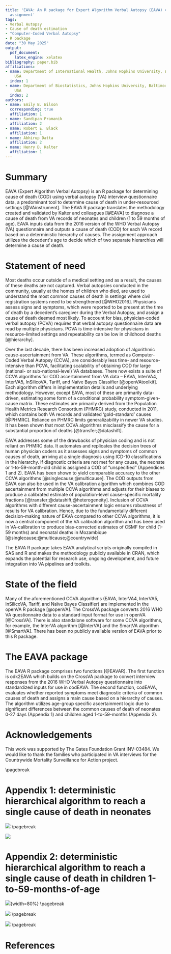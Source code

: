 ```yaml
---
title: 'EAVA: An R package for Expert Algorithm Verbal Autopsy (EAVA) cause of death
  assignment'
tags:
- Verbal Autopsy
- Cause of death estimation
- "Computer-Coded Verbal Autopsy"
- R package
date: "30 May 2025"
output:
  pdf_document:
    latex_engine: xelatex
bibliography: paper.bib
affiliations:
- name: Department of International Health, Johns Hopkins University, Baltimore, Maryland,
    USA
  index: 1
- name: Department of Biostatistics, Johns Hopkins University, Baltimore, Maryland,
    USA
  index: 2
authors:
- name: Emily B. Wilson
  corresponding: true
  affiliation: 1
- name: Sandipan Pramanik
  affiliation: 2
- name: Robert E. Black
  affiliation: 1
- name: Abhirup Datta
  affiliation: 2
- name: Henry D. Kalter
  affiliation: 1
---
```


# Summary

EAVA (Expert Algorithm Verbal Autopsy) is an R package for determining cause of death (COD) using verbal autopsy (VA) 
interview questionnaire data, a predominant tool to determine cause of death in under-resourced settings [@VAinstrument]. The EAVA 
R package translates the methodology created and validated by Kalter and colleagues [@EAVA] to diagnose a cause of death from 
VA records of neonates and children (1 to 59 months of age). EAVA inputs data from the 2016 version of the WHO Verbal Autopsy 
(VA) questionnaire and outputs a cause of death (COD) for each VA record based on a deterministic hierarchy of causes. 
The assignment approach utilizes the decedent's age to decide which of two separate hierarchies will determine a cause of death.

# Statement of need

Most deaths occur outside of a medical setting and as a result, the causes of these deaths are not captured. Verbal
autopsies conducted in the community, usually at the homes of children who died, are used to understand the most common 
causes of death in settings where civil registration systems need to be strengthened [@WHO2016]. Physicians assess signs and 
symptoms, which were reported to be present at the time of death by a decedent’s caregiver during the Verbal Autopsy, 
and assign a cause of death deemed most likely. To account for bias, physician-coded verbal autopsy (PCVA) requires that 
verbal autopsy questionnaire data are read by multiple physicians. PCVA is time-intensive for physicians in resource-limited 
settings and repeatability can be low in childhood deaths [@hierarchy].

Over the last decade, there has been increased adoption of algorithmic cause-ascertainment from VA. These algorithms, 
termed as Computer-Coded Verbal Autopsy (CCVA), are considerably less time- and resource-intensive than PCVA, facilitating 
scalability of obtaining COD for large (national- or sub-national-level) VA databases. There now exists a suite of CCVA 
algorithms for COD ascertainment from VA data – EAVA, InterVA4, InterVA5, InSilicoVA, Tariff, and Naïve Bayes Classifier [@openVAtoolkit]. 
Each algorithm differs in implementation details and underlying methodology. However, except EAVA, most of these are primarily 
data-driven, estimating some form of a conditional probability symptom-given-cause matrix. These estimates are primarily derived 
from the Population Health Metrics Research Consortium (PHMRC) study, conducted in 2011, which contains both VA records and 
validated ‘gold-standard’ causes [@PHMRC]. Reliance on PHMRC limits generalizability in newer VA 
studies. It has been shown that most CCVA algorithms misclassify the cause for a substantial proportion of deaths [@transfer;@datashift].

EAVA addresses some of the drawbacks of physician coding and is not reliant on PHMRC data. It automates and replicates 
the decision trees of human physician coders as it assesses signs and symptoms of common causes of death, arriving at a 
single diagnosis using ICD-10 classifications in the hierarchy. If diagnostic criteria are not met for any cause, the neonate 
or 1-to-59-month-old child is assigned a COD of “unspecified” (Appendices 1 and 2). EAVA has been shown to yield comparable 
accuracy to the other CCVA algorithms [@singlecause;@multicause]. The COD outputs from EAVA can also be used in the VA calibration 
algorithm which combines COD ascertainment from multiple CCVA algorithms and adjusts for their biases to produce a calibrated estimate 
of population-level cause-specific mortality fractions [@transfer;@datashift;@heterogeneity]. Inclusion of CCVA algorithms with different cause-ascertainment logic 
ensures robustness of results for VA calibration. Hence, due to the fundamentally different decision-making nature of EAVA 
compared to other CCVA algorithms, it is now a central component of the VA calibration algorithm and has been used in 
VA-calibration to produce bias-corrected estimates of CSMF for child (1-59 months) and neonatal deaths in Mozambique [@singlecause;@multicause;@countrywide]

The EAVA R package takes EAVA analytical scripts originally compiled in SAS and R and makes the methodology publicly available 
in CRAN, which expands the potential for research use, ongoing development, and future integration into VA pipelines and toolkits.

# State of the field

Many of the aforementioned CCVA algorithms (EAVA, InterVA4, InterVA5, InSilicoVA, Tariff, and Naïve Bayes Classifier) are 
implemented in the openVA R package [@openVA]. The CrossVA package converts 2016 WHO VA questionnaire data to a standard input format 
for use in openVA [@CrossVA]. There is also standalone software for some CCVA algorithms, for example, the InterVA algorithm [@InterVA] and the SmartVA 
algorithm [@SmartVA]. There has been no publicly available version of EAVA prior to this R package.

# The EAVA package

The EAVA R package comprises two functions [@EAVAR]. The first function is odk2EAVA which builds on the CrossVA package to convert 
interview responses from the 2016 WHO Verbal Autopsy questionnaire into standardized inputs for use in codEAVA. The second function, 
codEAVA, evaluates whether reported symptoms meet diagnostic criteria of common causes of death and assigns a main cause based on a 
hierarchy of causes. The algorithm utilizes age-group specific ascertainment logic due to significant differences between the common 
causes of death of neonates 0-27 days (Appendix 1) and children aged 1-to-59-months (Appendix 2). 

# Acknowledgements

This work was supported by The Gates Foundation Grant INV-03484. We would like to thank the families who participated in VA interviews 
for the Countrywide Mortality Surveillance for Action project. 

\pagebreak

# Appendix 1: deterministic hierarchical algorithm to reach a single cause of death in neonates
![](figs/neonate1.png)
\pagebreak

![](figs/neonate2.png)


# Appendix 2: deterministic hierarchical algorithm to reach a single cause of death in children 1-to-59-months-of-age
![](figs/child1.png){width=80%}
\pagebreak

![](figs/child2.png)
\pagebreak

![](figs/child3.png)
\pagebreak

# References

